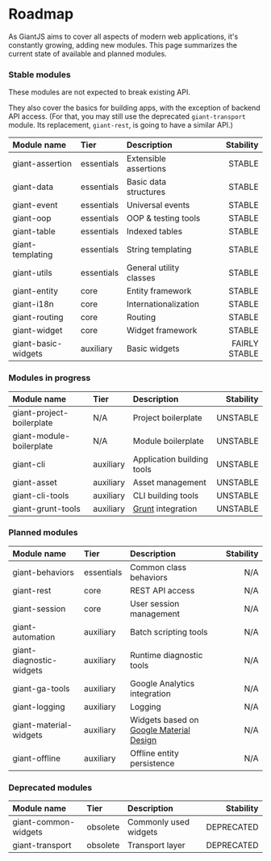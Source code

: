 <!-- @@@page:roadmap@@@ -->
<!-- @@@title:Roadmap@@@ -->

Roadmap
=======

As GiantJS aims to cover all aspects of modern web applications, it's constantly growing, adding new modules. This page summarizes the current state of available and planned modules.

### Stable modules

These modules are not expected to break existing API.

They also cover the basics for building apps, with the exception of backend API access. (For that, you may still use the deprecated `giant-transport` module. Its replacement, `giant-rest`, is going to have a similar API.)


| Module name | Tier | Description | Stability
|:------------|:-----|:------------|----------:
| giant-assertion | essentials | Extensible assertions | STABLE
| giant-data | essentials | Basic data structures | STABLE
| giant-event | essentials | Universal events | STABLE
| giant-oop | essentials | OOP & testing tools | STABLE
| giant-table | essentials | Indexed tables | STABLE
| giant-templating | essentials | String templating | STABLE
| giant-utils | essentials | General utility classes | STABLE
| giant-entity | core | Entity framework | STABLE
| giant-i18n | core | Internationalization | STABLE
| giant-routing | core | Routing | STABLE
| giant-widget | core | Widget framework | STABLE
| giant-basic-widgets | auxiliary | Basic widgets | FAIRLY STABLE

### Modules in progress

| Module name | Tier | Description | Stability
|:------------|:-----|:------------|---------:
| giant-project-boilerplate | N/A | Project boilerplate | UNSTABLE
| giant-module-boilerplate | N/A | Module boilerplate | UNSTABLE
| giant-cli | auxiliary | Application building tools | UNSTABLE
| giant-asset | auxiliary | Asset management | UNSTABLE
| giant-cli-tools | auxiliary | CLI building tools | UNSTABLE
| giant-grunt-tools | auxiliary | [Grunt](http://gruntjs.com/) integration | UNSTABLE

### Planned modules

| Module name | Tier | Description | Stability
|:------------|:-----|:------------|---------:
| giant-behaviors | essentials | Common class behaviors | N/A
| giant-rest | core | REST API access | N/A
| giant-session | core | User session management | N/A
| giant-automation | auxiliary | Batch scripting tools | N/A
| giant-diagnostic-widgets | auxiliary | Runtime diagnostic tools | N/A
| giant-ga-tools | auxiliary | Google Analytics integration | N/A
| giant-logging | auxiliary | Logging | N/A
| giant-material-widgets | auxiliary | Widgets based on [Google Material Design](https://www.google.com/design/spec/material-design) | N/A
| giant-offline | auxiliary | Offline entity persistence | N/A

### Deprecated modules

| Module name | Tier | Description | Stability
|:------------|:-----|:------------|---------:
| giant-common-widgets | obsolete | Commonly used widgets | DEPRECATED
| giant-transport | obsolete | Transport layer | DEPRECATED
